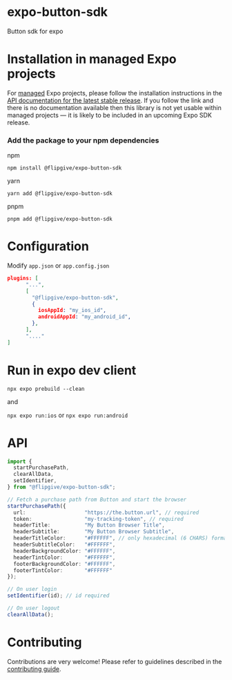 # expo-button-sdk

Button sdk for expo

# Installation in managed Expo projects

For [managed](https://docs.expo.dev/archive/managed-vs-bare/) Expo projects, please follow the installation instructions in the [API documentation for the latest stable release](#api-documentation). If you follow the link and there is no documentation available then this library is not yet usable within managed projects &mdash; it is likely to be included in an upcoming Expo SDK release.

### Add the package to your npm dependencies

npm
```
npm install @flipgive/expo-button-sdk
```

yarn
```
yarn add @flipgive/expo-button-sdk
```

pnpm
```
pnpm add @flipgive/expo-button-sdk
```

# Configuration

Modify `app.json` or `app.config.json`

```json
plugins: [
      "...",
      [
        "@flipgive/expo-button-sdk",
        {
          iosAppId: "my_ios_id",
          androidAppId: "my_android_id",
        },
      ],
      "...."
]
```
# Run in expo dev client

`npx expo prebuild --clean`

and

`npx expo run:ios` or `npx expo run:android`


# API


```typescript
import {
  startPurchasePath,
  clearAllData,
  setIdentifier,
} from "@flipgive/expo-button-sdk";

// Fetch a purchase path from Button and start the browser
startPurchasePath({
  url:                   "https://the.button.url", // required
  token:                 "my-tracking-token", // required
  headerTitle:           "My Button Browser Title",
  headerSubtitle:        "My Button Browser Subtitle",
  headerTitleColor:      "#FFFFFF", // only hexadecimal (6 CHARS) format accepted
  headerSubtitleColor:   "#FFFFFF",
  headerBackgroundColor: "#FFFFFF",
  headerTintColor:       "#FFFFFF",
  footerBackgroundColor: "#FFFFFF",
  footerTintColor:       "#FFFFFF"
});

// On user login
setIdentifier(id); // id required

// On user logout
clearAllData();
```

# Contributing

Contributions are very welcome! Please refer to guidelines described in the [contributing guide]( https://github.com/expo/expo#contributing).
